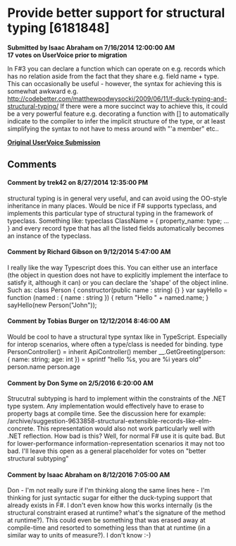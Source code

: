 # Provide better support for structural typing [6181848] #

**Submitted by Isaac Abraham on 7/16/2014 12:00:00 AM**  
**17 votes on UserVoice prior to migration**  

In F#3 you can declare a function which can operate on e.g. records which has no relation aside from the fact that they share e.g. field name + type. This can occasionally be useful - however, the syntax for achieving this is somewhat awkward e.g. http://codebetter.com/matthewpodwysocki/2009/06/11/f-duck-typing-and-structural-typing/
If there were a more succinct way to achieve this, it could be a very powerful feature e.g.
decorating a function with [<StructuralTyping>] to automatically indicate to the compiler to infer the implicit structure of the type, or at least simplifying the syntax to not have to mess around with "'a member" etc..



**[Original UserVoice Submission](https://fslang.uservoice.com/forums/245727-f-language/suggestions/6181848)**


## Comments ##


#### Comment by trek42 on 8/27/2014 12:35:00 PM ####
structural typing is in general very useful, and can avoid using the OO-style inheritance in many places.
Would be nice if F# supports typeclass, and implements this particular type of structural typing in the framework of typeclass. Something like:
typeclass ClassName = { property_name: type; ... }
and every record type that has all the listed fields automatically becomes an instance of the typeclass.


#### Comment by Richard Gibson on 9/12/2014 5:47:00 AM ####
I really like the way Typescript does this. You can either use an interface (the object in question does not have to explicitly implement the interface to satisfy it, although it can) or you can declare the 'shape' of the object inline. Such as:
class Person
{
constructor(public name : string)
{}
}
var sayHello = function (named : { name : string })
{
return "Hello " + named.name;
}
sayHello(new Person("John"));


#### Comment by Tobias Burger on 12/12/2014 8:46:00 AM ####
Would be cool to have a structural type syntax like in TypeScript. Especially for interop scenarios, where often a type/class is needed for binding.
type PersonController() =
inherit ApiController()
member __.GetGreeting(person: { name: string; age: int }) =
sprintf "hello %s, you are %i years old" person.name person.age


#### Comment by Don Syme on 2/5/2016 6:20:00 AM ####
Strucutral subtyping is hard to implement within the constraints of the .NET type system. Any implementation would effectively have to erase to property bags at compile time. See the discussion here for example: /archive/suggestion-9633858-structural-extensible-records-like-elm-concrete. This representation would also not work particularly well with .NET reflection.
How bad is this? Well, for normal F# use it is quite bad. But for lower-performance information-representation scenarios it may not too bad.
I'll leave this open as a general placeholder for votes on "better structural subtyping"


#### Comment by Isaac Abraham on 8/12/2016 7:05:00 AM ####
Don - I'm not really sure if I'm thinking along the same lines here - I'm thinking for just syntactic sugar for either the duck-typing support that already exists in F#. I don't even know how this works internally (is the structural constraint erased at runtime? what's the signature of the method at runtime?).
This could even be something that was erased away at compile-time and resorted to something less than that at runtime (in a similar way to units of measure?). I don't know :-)

